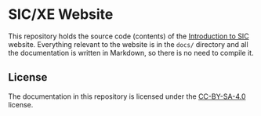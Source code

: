 # SIC/XE Website

This repository holds the source code (contents) of the
[Introduction to SIC](https://sic-xe.github.io) website.
Everything relevant to the website is in the `docs/` directory and all the
documentation is written in Markdown, so there is no need to compile it.

## License

The documentation in this repository is licensed under the
[CC-BY-SA-4.0](LICENSE) license.
